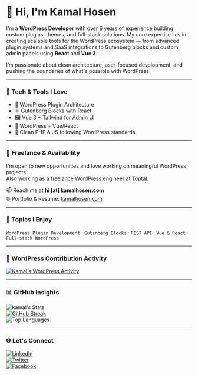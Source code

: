 # 👋 Hi, I'm Kamal Hosen

I'm a **WordPress Developer** with over 6 years of experience building custom plugins, themes, and full-stack solutions. My core expertise lies in creating scalable tools for the WordPress ecosystem — from advanced plugin systems and SaaS integrations to Gutenberg blocks and custom admin panels using **React** and **Vue 3**.

I’m passionate about clean architecture, user-focused development, and pushing the boundaries of what's possible with WordPress.

---

### 🔧 Tech & Tools I Love

- 🧩 WordPress Plugin Architecture
- ⚛️ Gutenberg Blocks with React
- 🖼️ Vue 3 + Tailwind for Admin UI
- 🔐 WordPress + Vue/React
- 🧼 Clean PHP & JS following WordPress standards

---

### 💼 Freelance & Availability

I'm open to new opportunities and love working on meaningful WordPress projects.  
Also working as a freelance WordPress engineer at [Toptal](https://www.toptal.com/resume/kamal-hosen).

📫 Reach me at **hi [at] kamalhosen.com**  
🌐 Portfolio & Resume: [kamalhosen.com](https://kamalhosen.com/)

---

### 💬 Topics I Enjoy

`WordPress Plugin Development` · `Gutenberg Blocks` · `REST API` · `Vue & React` · `Full-stack WordPress`

---

### 🧠 WordPress Contribution Activity

[![Kamal's WordPress Activity](https://www.cardpress.us/card?username=ikamal&badges=true)](https://www.cardpress.us/)

---

### 📊 GitHub Insights

![kamal's Stats](https://github-readme-stats.vercel.app/api?username=ikamal7&theme=darcula&show_icons=true&count_private=true)  
[![GitHub Streak](https://github-readme-streak-stats.herokuapp.com?user=ikamal7&theme=dark&mode=weekly)](https://git.io/streak-stats)  
![Top Languages](https://github-readme-stats.vercel.app/api/top-langs/?username=ikamal7&theme=darcula&layout=compact)

---

### 🌐 Let's Connect

[![LinkedIn](https://img.shields.io/badge/LinkedIn-0077B5?style=for-the-badge&logo=linkedin&logoColor=white)](https://www.linkedin.com/in/khosen/)  
[![Twitter](https://img.shields.io/badge/Twitter-1DA1F2?style=for-the-badge&logo=twitter&logoColor=white)](https://twitter.com/KamalHosenX)  
[![Facebook](https://img.shields.io/badge/Facebook-1877F2?style=for-the-badge&logo=facebook&logoColor=white)](https://facebook.com/khooseen)

